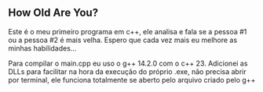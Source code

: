 ## How Old Are You?

Este é o meu primeiro programa em c++, ele analisa e fala se a pessoa #1 ou a pessoa #2 é mais velha.
Espero que cada vez mais eu melhore as minhas habilidades...

Para compilar o main.cpp eu uso o g++ 14.2.0 com o c++ 23.
Adicionei as DLLs para facilitar na hora da execução do próprio .exe, não precisa abrir por terminal, ele funciona totalmente se aberto pelo arquivo criado pelo g++
